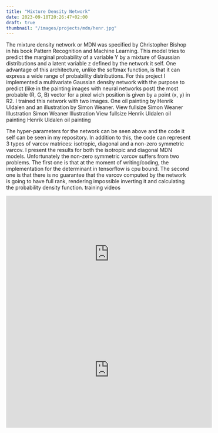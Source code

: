 ```yaml
---
title: "Mixture Density Network"
date: 2023-09-10T20:26:47+02:00
draft: true
thumbnail: "/images/projects/mdn/henr.jpg"
---
```



The mixture density network or MDN was specified by Christopher Bishop in his book Pattern Recognition and Machine Learning. This model tries to predict the marginal probability of a variable Y by a mixture of Gaussian distributions and a latent variable z defined by the network it self. One advantage of this architecture, unlike the softmax function, is that it can express a wide range of probability distributions. For this project I implemented a multivariate Gaussian density network with the purpose to predict (like in the painting images with neural networks post) the most probable (R, G, B) vector  for a pixel wich position is given by a point (x, y) in R2. I trained this network with two images. One oil painting by Henrik Uldalen and an illustration by Simon Weaner.
View fullsize Simon Weaner Illustration
Simon Weaner Illustration
View fullsize Henrik Uldalen oil painting
Henrik Uldalen oil painting

The hyper-parameters for the network can be seen above and the code it self can be seen in my repository. In addition to this, the code can represent 3 types of varcov matrices: isotropic, diagonal and a non-zero symmetric varcov. I present the results for both the isotropic and diagonal MDN models. Unfortunately the non-zero symmetric varcov suffers from two problems. The first one is that at the moment of writing/coding, the implementation for the determinant in tensorflow is cpu bound. The second one is that there is no guarantee that the varcov computed by the network is going to have full rank, rendering impossible inverting it and calculating the probability density function.
training videos



<div class="video-wrapper">
    <iframe width="560" height="315" src="https://www.youtube.com/embed/gwCsTHtiCU4?si=kCBiJAiKwHBOAPPu" title="YouTube video player" frameborder="0" allow="accelerometer; autoplay; clipboard-write; encrypted-media; gyroscope; picture-in-picture; web-share" allowfullscreen></iframe>
</div>

<div class="video-wrapper">
<iframe width="560" height="315" src="https://www.youtube.com/embed/t5xHxtwC_pE?si=FGmW3GV9M4x8_9V0" title="YouTube video player" frameborder="0" allow="accelerometer; autoplay; clipboard-write; encrypted-media; gyroscope; picture-in-picture; web-share" allowfullscreen></iframe>
</div>
